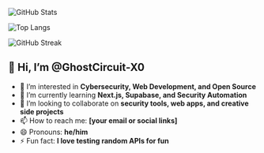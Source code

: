 ![GitHub Stats](https://github-readme-stats.vercel.app/api?username=GhostCircuit-X0&show_icons=true&hide_border=false&line_height=24&title_color=336791&icon_color=1b9cc9)

![Top Langs](https://github-readme-stats.vercel.app/api/top-langs/?username=GhostCircuit-X0&layout=compact&hide_border=false&title_color=336791)

![GitHub Streak](https://github-readme-streak-stats.herokuapp.com/?user=GhostCircuit-X0&theme=default&hide_border=false)

## 👋 Hi, I’m @GhostCircuit-X0

- 👀 I’m interested in **Cybersecurity, Web Development, and Open Source**
- 🌱 I’m currently learning **Next.js, Supabase, and Security Automation**
- 💞️ I’m looking to collaborate on **security tools, web apps, and creative side projects**
- 📫 How to reach me: **[your email or social links]**
- 😄 Pronouns: **he/him**
- ⚡ Fun fact: **I love testing random APIs for fun**

<!---
GhostCircuit-X0/GhostCircuit-X0 is a ✨ special ✨ repository because its `README.md` (this file) appears on your GitHub profile.
You can click the Preview link to take a look at your changes.
--->
